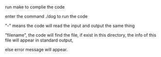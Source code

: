 run make to complie the code

enter the command ./dog to run the code

"-" means the code will read the input and output the same thing

"filename", the code will find the file, if exist in this directory, the info of this file will appear in standard output, 

else error message will appear.
